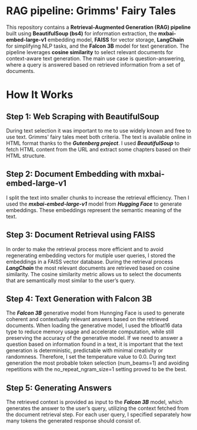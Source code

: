 # RAG pipeline: Grimms' Fairy Tales

This repository contains a **Retrieval-Augmented Generation (RAG) pipeline** built using **BeautifulSoup (bs4)** for information extraction, the **mxbai-embed-large-v1** embedding model, **FAISS** for vector storage, **LangChain** for simplifying NLP tasks, and the **Falcon 3B** model for text generation. The pipeline leverages **cosine similarity** to select relevant documents for context-aware text generation. The main use case is question-answering, where a query is answered based on retrieved information from a set of documents.

# How It Works
## Step 1: Web Scraping with BeautifulSoup
During text selection it was important to me to use widely known and free to use text. Grimms' fairy tales meet both criteria. The text is available online in HTML format thanks to the _**Gutenberg project**_. 
I used _**BeautifulSoup**_ to fetch HTML content from the URL and extract some chapters based on their HTML structure.

## Step 2: Document Embedding with mxbai-embed-large-v1
I split the text into smaller chunks to increase the retrieval efficiency. Then I used the _**mxbai-embed-large-v1**_ model from _**Hugging Face**_ to generate embeddings. These embeddings represent the semantic meaning of the text.

## Step 3: Document Retrieval using FAISS
In order to make the retrieval process more efficient and to avoid regenerating embedding vectors for mutiple user queries, I stored the embeddings in a FAISS vector database. During the retrieval process _**LangChain**_ the most relevant documents are retrieved based on cosine similarity. The cosine similarity metric allows us to select the documents that are semantically most similar to the user’s query.

## Step 4: Text Generation with Falcon 3B
The _**Falcon 3B**_ generative model from Hunnging Face is used to generate coherent and contextually relevant answers based on the retrieved documents. When loading the generative model, I used the bfloat16 data type to reduce memory usage and accelerate computation, while still preserving the accuracy of the generative model. If we need to answer a question based on information found in a text, it is important that the text generation is deterministic, predictable with minimal creativity or randomness. Therefore, I set the temperature value to 0.0. During text generation the most probable token selection (num_beams=1) and avoiding repetitions with the no_repeat_ngram_size=1 setting proved to be the best. 

## Step 5: Generating Answers
The retrieved context is provided as input to the _**Falcon 3B**_ model, which generates the answer to the user’s query, utilizing the context fetched from the document retrieval step. For each user query, I specified separately how many tokens the generated response should consist of. 
